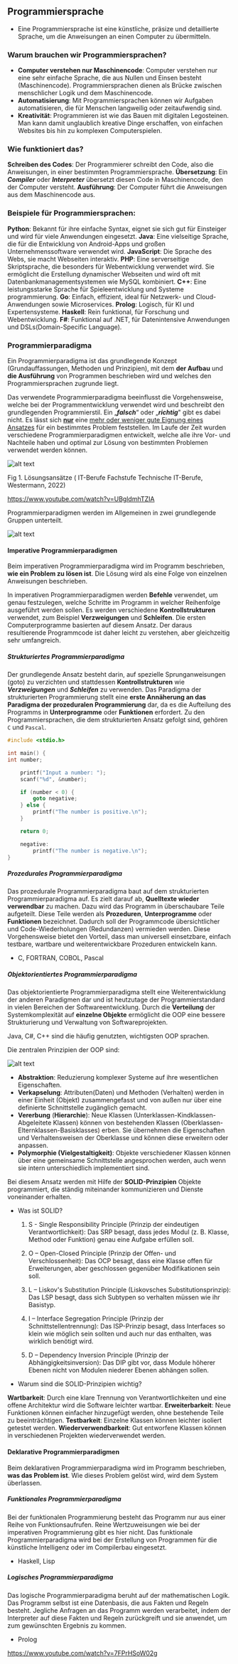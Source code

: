 ## Programmiersprache

- Eine Programmiersprache ist eine künstliche, präsize und detaillierte Sprache, um die Anweisungen an einen Computer zu übermitteln.

### Warum brauchen wir Programmiersprachen?

- **Computer verstehen nur Maschinencode**: Computer verstehen nur eine sehr einfache Sprache, die aus Nullen und Einsen besteht (Maschinencode). Programmiersprachen dienen als Brücke zwischen menschlicher Logik und dem Maschinencode.
- **Automatisierung**: Mit Programmiersprachen können wir Aufgaben automatisieren, die für Menschen langweilig oder zeitaufwendig sind.
- **Kreativität**: Programmieren ist wie das Bauen mit digitalen Legosteinen. Man kann damit unglaublich kreative Dinge erschaffen, von einfachen Websites bis hin zu komplexen Computerspielen.

### Wie funktioniert das?

**Schreiben des Codes**: Der Programmierer schreibt den Code, also die Anweisungen, in einer bestimmten Programmiersprache.
**Übersetzung**: Ein **_Compiler_** oder **_Interpreter_** übersetzt diesen Code in Maschinencode, den der Computer versteht.
**Ausführung**: Der Computer führt die Anweisungen aus dem Maschinencode aus.

### Beispiele für Programmiersprachen:

**Python**: Bekannt für ihre einfache Syntax, eignet sie sich gut für Einsteiger und wird für viele Anwendungen eingesetzt.
**Java**: Eine vielseitige Sprache, die für die Entwicklung von Android-Apps und großen Unternehmenssoftware verwendet wird.
**JavaScript**: Die Sprache des Webs, sie macht Webseiten interaktiv.
**PHP**: Eine serverseitige Skriptsprache, die besonders für Webentwicklung verwendet wird. Sie ermöglicht die Erstellung dynamischer Webseiten und wird oft mit Datenbankmanagementsystemen wie MySQL kombiniert.
**C++**: Eine leistungsstarke Sprache für Spieleentwicklung und Systeme programmierung.
**Go**: Einfach, effizient, ideal für Netzwerk- und Cloud-Anwendungen sowie Microservices.
**Prolog**: Logisch, für KI und Expertensysteme.
**Haskell**: Rein funktional, für Forschung und Webentwicklung.
**F#**: Funktional auf .NET, für Datenintensive Anwendungen und DSLs(Domain-Specific Language).

### Programmierparadigma

Ein Programmierparadigma ist das grundlegende Konzept (Grundauffassungen, Methoden und
Prinzipien), mit dem **der Aufbau** und **die Ausführung** von Programmen beschrieben wird und welches den Programmiersprachen zugrunde liegt.

Das verwendete Programmierparadigma beeinflusst die Vorgehensweise, welche bei der Programmentwicklung verwendet wird und beschreibt den grundlegenden Programmierstil. Ein „**_falsch_**“ oder „**_richtig_**"
gibt es dabei nicht. Es lässt sich <ins>**nur**</ins> eine <ins>mehr oder weniger gute Eignung eines Ansatzes</ins>
für ein bestimmtes Problem feststellen. Im Laufe der Zeit wurden verschiedene Programmierparadigmen entwickelt, welche alle ihre Vor- und Nachteile haben und optimal zur Lösung von bestimmten Problemen verwendet werden können.

![alt text](paradigma.png)

Fig 1. Lösungsansätze ( IT-Berufe Fachstufe Technische IT-Berufe, Westermann, 2022)

https://www.youtube.com/watch?v=UBgldmhTZIA

Programmierparadigmen werden im Allgemeinen in zwei grundlegende Gruppen unterteilt.

![alt text](programierparadigmen.drawio.png)

#### Imperative Programmierparadigmen

Beim imperativen Programmierparadigma wird im Programm beschrieben, **wie ein Problem zu lösen ist**. Die Lösung wird als eine Folge von einzelnen Anweisungen beschrieben.

In imperativen Programmierparadigmen werden **Befehle** verwendet, um genau festzulegen, welche Schritte im Programm in welcher Reihenfolge ausgeführt werden sollen. Es werden verschiedene **Kontrollstrukturen** verwendet, zum Beispiel **Verzweigungen** und **Schleifen**. Die ersten Computerprogramme basierten auf diesem Ansatz. Der daraus resultierende Programmcode ist daher leicht zu verstehen, aber gleichzeitig sehr umfangreich.

##### Strukturiertes Programmierparadigma

Der grundlegende Ansatz besteht darin, auf spezielle Sprunganweisungen (goto) zu verzichten und stattdessen **Kontrollstrukturen** wie **_Verzweigungen_** und **_Schleifen_** zu verwenden. Das Paradigma der strukturierten Programmierung stellt eine **erste Annäherung an das Paradigma der prozeduralen Programmierung** dar, da es die Aufteilung des Programms in **Unterprogramme** oder **Funktionen** erfordert. Zu den Programmiersprachen, die dem strukturierten Ansatz gefolgt sind, gehören `C` und `Pascal`.

```C
#include <stdio.h>

int main() {
int number;

    printf("Input a number: ");
    scanf("%d", &number);

    if (number < 0) {
        goto negative;
    } else {
        printf("The number is positive.\n");
    }

    return 0;

    negative:
        printf("The number is negative.\n");
}

```

##### Prozedurales Programmierparadigma

Das prozedurale Programmierparadigma baut auf dem strukturierten Programmierparadigma auf. Es zielt darauf ab, **Quelltexte wieder verwendbar** zu machen. Dazu wird das Programm in überschaubare Teile aufgeteilt. Diese Teile werden als **Prozeduren**, **Unterprogramme**
oder **Funktionen** bezeichnet.
Dadurch soll der Programmcode übersichtlicher und Code-Wiederholungen (Redundanzen) vermieden werden. Diese Vorgehensweise bietet den Vorteil, dass man universell einsetzbare, einfach testbare, wartbare und weiterentwickbare Prozeduren entwickeln kann.

- C, FORTRAN, COBOL, Pascal

##### Objektorientiertes Programmierparadigma

Das objektorientierte Programmierparadigma stellt eine Weiterentwicklung der anderen Paradigmen dar und ist heutzutage der Programmierstandard in vielen Bereichen der Softwareentwicklung. Durch die **Verteilung** der Systemkomplexität auf **einzelne Objekte** ermöglicht die OOP eine bessere Strukturierung und Verwaltung von Softwareprojekten.

Java, C#, C++ sind die häufig genutzten, wichtigsten OOP sprachen.

Die zentralen Prinzipien der OOP sind:

![alt text](prinzipien_der_oop.drawio.png)

- **Abstraktion**: Reduzierung komplexer Systeme auf ihre wesentlichen Eigenschaften.
- **Verkapselung**: Attributen(Daten) und Methoden (Verhalten) werden in einer Einheit (Objekt) zusammengefasst und von außen nur über eine definierte Schnittstelle zugänglich gemacht.
- **Vererbung** (**Hierarchie**): Neue Klassen (Unterklassen-Kindklassen-Abgeleitete Klassen) können von bestehenden Klassen (Oberklassen-Elternklassen-Basisklasses) erben. Sie übernehmen die Eigenschaften und Verhaltensweisen der Oberklasse und können diese erweitern oder anpassen.
- **Polymorphie (Vielgestaltigkeit)**: Objekte verschiedener Klassen können über eine gemeinsame Schnittstelle angesprochen werden, auch wenn sie intern unterschiedlich implementiert sind.

Bei diesem Ansatz werden mit Hilfe der **SOLID-Prinzipien** Objekte programmiert, die ständig miteinander kommunizieren und Dienste voneinander erhalten.

- Was ist SOLID?

  1. S - Single Responsibility Principle (Prinzip der eindeutigen Verantwortlichkeit): Das SRP besagt, dass jedes Modul (z. B. Klasse, Method oder Funktion) genau eine Aufgabe erfüllen soll.

  2. O – Open-Closed Principle (Prinzip der Offen- und Verschlossenheit): Das OCP besagt, dass eine Klasse offen für Erweiterungen, aber geschlossen gegenüber Modifikationen sein soll.

  3. L – Liskov's Substitution Principle (Liskovsches Substitutionsprinzip): Das LSP besagt, dass sich Subtypen so verhalten müssen wie ihr Basistyp.

  4. I – Interface Segregation Principle (Prinzip der Schnittstellentrennung): Das ISP-Prinzip besagt, dass Interfaces so klein wie möglich sein sollten und auch nur das enthalten, was wirklich benötigt wird.

  5. D – Dependency Inversion Principle (Prinzip der Abhängigkeitsinversion): Das DIP gibt vor, dass Module höherer Ebenen nicht von Modulen niederer Ebenen abhängen sollen.

- Warum sind die SOLID-Prinzipien wichtig?

**Wartbarkeit**: Durch eine klare Trennung von Verantwortlichkeiten und eine offene Architektur wird die Software leichter wartbar.
**Erweiterbarkeit**: Neue Funktionen können einfacher hinzugefügt werden, ohne bestehende Teile zu beeinträchtigen.
**Testbarkeit**: Einzelne Klassen können leichter isoliert getestet werden.
**Wiederverwendbarkeit**: Gut entworfene Klassen können in verschiedenen Projekten wiederverwendet werden.

#### Deklarative Programmierparadigmen

Beim deklarativen Programmierparadigma wird im Programm beschrieben, **was das Problem ist**. Wie dieses Problem gelöst wird, wird dem System überlassen.

##### Funktionales Programmierparadigma

Bei der funktionalen Programmierung besteht das
Programm nur aus einer Reihe von Funktionsaufrufen. Reine Wertzuweisungen wie bei der imperativen Programmierung gibt es hier nicht. Das funktionale Programmierparadigma wird bei der Erstellung von Programmen für die künstliche
Intelligenz oder im Compilerbau eingesetzt.

- Haskell, Lisp

##### Logisches Programmierparadigma

Das logische Programmierparadigma beruht auf der mathematischen Logik. Das Programm selbst ist eine
Datenbasis, die aus Fakten und Regeln besteht. Jegliche Anfragen an das Programm werden verarbeitet, indem der
Interpreter auf diese Fakten und Regeln zurückgreift und sie anwendet, um zum gewünschten Ergebnis zu kommen.

- Prolog

https://www.youtube.com/watch?v=7FPrHSoW02g
